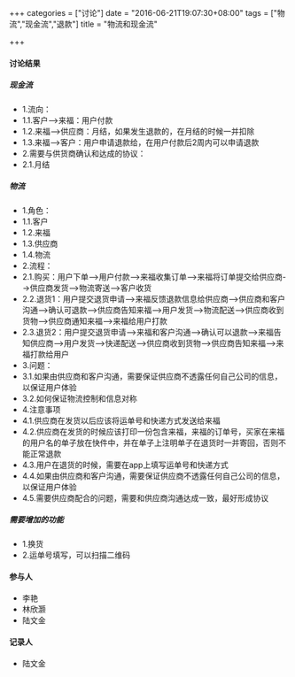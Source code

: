 +++
categories = ["讨论"]
date = "2016-06-21T19:07:30+08:00"
tags = ["物流","现金流","退款"]
title = "物流和现金流"

+++

#### **讨论结果**

##### **现金流**

- 1.流向：
 - 1.1.客户-->来福：用户付款
 - 1.2.来福-->供应商：月结，如果发生退款的，在月结的时候一并扣除
 - 1.3.来福-->客户：用户申请退款给，在用户付款后2周内可以申请退款
- 2.需要与供货商确认和达成的协议：
 - 2.1.月结

##### **物流**

- 1.角色：
 - 1.1.客户
 - 1.2.来福
 - 1.3.供应商
 - 1.4.物流
- 2.流程：
 - 2.1.购买：用户下单-->用户付款-->来福收集订单-->来福将订单提交给供应商-->供应商发货-->物流寄送-->客户收货
 - 2.2.退货1：用户提交退货申请-->来福反馈退款信息给供应商-->供应商和客户沟通-->确认可退款-->供应商告知来福-->用户发货-->物流配送-->供应商收到货物-->供应商通知来福-->来福给用户打款
 - 2.3.退货2：用户提交退货申请-->来福和客户沟通-->确认可以退款-->来福告知供应商-->用户发货-->快递配送-->供应商收到货物-->供应商告知来福-->来福打款给用户
- 3.问题：
 - 3.1.如果由供应商和客户沟通，需要保证供应商不透露任何自己公司的信息，以保证用户体验
 - 3.2.如何保证物流控制和信息对称
- 4.注意事项
 - 4.1.供应商在发货以后应该将运单号和快递方式发送给来福
 - 4.2.供应商在发货的时候应该打印一份包含来福，来福的订单号，买家在来福的用户名的单子放在快件中，并在单子上注明单子在退货时一并寄回，否则不能正常退款
 - 4.3.用户在退货的时候，需要在app上填写运单号和快递方式
 - 4.4.如果由供应商和客户沟通，需要保证供应商不透露任何自己公司的信息，以保证用户体验
 - 4.5.需要供应商配合的问题，需要和供应商沟通达成一致，最好形成协议

##### **需要增加的功能**

- 1.换货
- 2.运单号填写，可以扫描二维码

#### **参与人**

- 李艳
- 林欣灏
- 陆文金

#### **记录人**

- 陆文金


